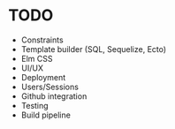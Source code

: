 # TODO
* Constraints
* Template builder (SQL, Sequelize, Ecto)
* Elm CSS
* UI/UX
* Deployment
* Users/Sessions
* Github integration
* Testing
* Build pipeline
